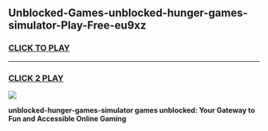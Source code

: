 
## Unblocked-Games-unblocked-hunger-games-simulator-Play-Free-eu9xz
<h3>
<a href="https://premium76.site?title=unblocked-hunger-games-simulator&ref=20M">CLICK TO PLAY</a></h3>
<hr>

<h3>
<a href="https://premium76.site?title=unblocked-hunger-games-simulator&ref=20M">CLICK 2 PLAY</a>
  
</h3>

<a href="https://premium76.site?title=unblocked-hunger-games-simulator&ref=19M"><img src="https://clearcache.store/games.png"></a>


**unblocked-hunger-games-simulator games unblocked: Your Gateway to Fun and Accessible Online Gaming**
